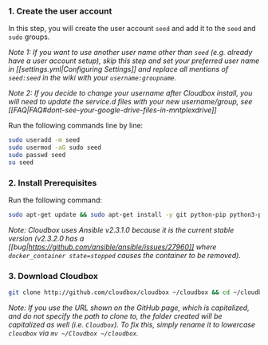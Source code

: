 
###  1. Create the user account  ### 

In this step, you will create the user account `seed` and add it to the `seed` and `sudo` groups.  

_Note 1: If you want to use another user name other than `seed` (e.g. already have a user account setup), skip this step and set your preferred user name in [[settings.yml|Configuring Settings]] and replace all mentions of `seed:seed` in the wiki with your `username:groupname`._

_Note 2: If you decide to change your username after Cloudbox install, you will need to update the service.d files with your new username/group, see [[FAQ|FAQ#dont-see-your-google-drive-files-in-mntplexdrive]]_

Run the following commands line by line:


```bash
sudo useradd -m seed
sudo usermod -aG sudo seed
sudo passwd seed
su seed
```





### 2. Install Prerequisites  ####

Run the following command:

```bash
sudo apt-get update && sudo apt-get install -y git python-pip python3-pip python-setuptools python3-setuptools && sudo easy_install -U pip && sudo easy_install3 -U pip && sudo python -m pip install ansible==2.3.1.0 requests && sudo python3 -m pip install requests
```

_Note: Cloudbox uses Ansible v2.3.1.0 because it is the current stable version (v2.3.2.0 has a [[bug|https://github.com/ansible/ansible/issues/27960]] where `docker_container state=stopped` causes the container to be removed)._


### 3. Download Cloudbox ### 



 ```bash
git clone http://github.com/cloudbox/cloudbox ~/cloudbox && cd ~/cloudbox
 ```

_Note: If you use the URL shown on the GitHub page, which is capitalized, and do not specify the path to clone to, the folder created will be capitalized as well (i.e. `Cloudbox`). To fix this, simply rename it to lowercase `cloudbox` via `mv ~/Cloudbox ~/cloudbox`._
